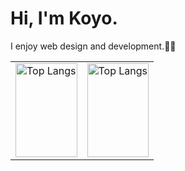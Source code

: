 # Hi, I'm Koyo.
I enjoy web design and development.👨‍💻

<table>
<tr>
<td>
<img alt="Top Langs" height="150px" width="100%" src="https://github-readme-stats.vercel.app/api/top-langs/?username=koyo-code&layout=compact&show_icons=true" />
</td>
<td>
<img alt="Top Langs" height="150px" width="100%" src="https://skillicons.dev/icons?i=react,ts,threejs,nextjs,laravel,django,tailwind,github,vercel&perline=3" />
</td>
</tr>
</table>
